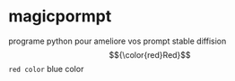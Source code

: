 # magicpormpt
programe python pour ameliore vos prompt stable diffision
$${\color{red}Red}$$
`red color`
<a >blue color</a>
